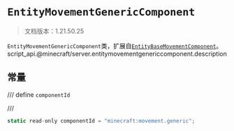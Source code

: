 # `EntityMovementGenericComponent`

> 文档版本：1.21.50.25

`EntityMovementGenericComponent`类，扩展自[`EntityBaseMovementComponent`](./entitybasemovementcomponent.md)。script_api.@minecraft/server.entitymovementgenericcomponent.description

## 常量

/// define
`componentId`


///

```js
static read-only componentId = "minecraft:movement.generic";
```

